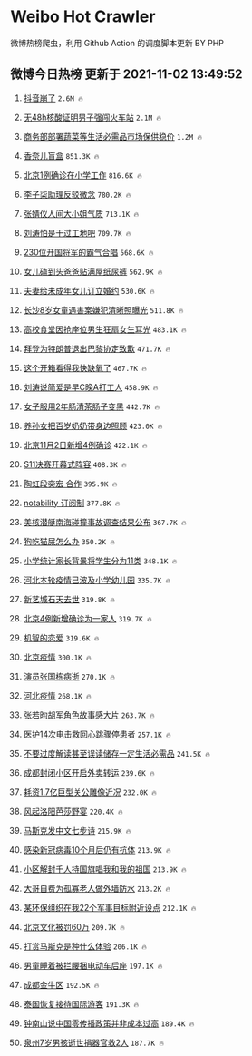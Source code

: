 # Weibo Hot Crawler 



微博热榜爬虫，利用 Github Action 的调度脚本更新 BY PHP 


## 微博今日热榜 更新于 2021-11-02 13:49:52 
1. [抖音崩了](https://s.weibo.com/weibo?q=%23%E6%8A%96%E9%9F%B3%E5%B4%A9%E4%BA%86%23&Refer=top) `2.6M 🔥` 

1. [无48h核酸证明男子强闯火车站](https://s.weibo.com/weibo?q=%23%E6%97%A048h%E6%A0%B8%E9%85%B8%E8%AF%81%E6%98%8E%E7%94%B7%E5%AD%90%E5%BC%BA%E9%97%AF%E7%81%AB%E8%BD%A6%E7%AB%99%23&Refer=top) `2.1M 🔥` 

1. [商务部部署蔬菜等生活必需品市场保供稳价](https://s.weibo.com/weibo?q=%E5%95%86%E5%8A%A1%E9%83%A8%E9%83%A8%E7%BD%B2%E8%94%AC%E8%8F%9C%E7%AD%89%E7%94%9F%E6%B4%BB%E5%BF%85%E9%9C%80%E5%93%81%E5%B8%82%E5%9C%BA%E4%BF%9D%E4%BE%9B%E7%A8%B3%E4%BB%B7&Refer=top) `1.2M 🔥` 

1. [香奈儿盲盒](https://s.weibo.com/weibo?q=%E9%A6%99%E5%A5%88%E5%84%BF%E7%9B%B2%E7%9B%92&Refer=top) `851.3K 🔥` 

1. [北京1例确诊在小学工作](https://s.weibo.com/weibo?q=%23%E5%8C%97%E4%BA%AC1%E4%BE%8B%E7%A1%AE%E8%AF%8A%E5%9C%A8%E5%B0%8F%E5%AD%A6%E5%B7%A5%E4%BD%9C%23&Refer=top) `816.6K 🔥` 

1. [李子柒助理反驳微念](https://s.weibo.com/weibo?q=%23%E6%9D%8E%E5%AD%90%E6%9F%92%E5%8A%A9%E7%90%86%E5%8F%8D%E9%A9%B3%E5%BE%AE%E5%BF%B5%23&Refer=top) `780.2K 🔥` 

1. [张婧仪人间大小姐气质](https://s.weibo.com/weibo?q=%23%E5%BC%A0%E5%A9%A7%E4%BB%AA%E4%BA%BA%E9%97%B4%E5%A4%A7%E5%B0%8F%E5%A7%90%E6%B0%94%E8%B4%A8%23&Refer=top) `713.1K 🔥` 

1. [刘涛怕是干过工地吧](https://s.weibo.com/weibo?q=%23%E5%88%98%E6%B6%9B%E6%80%95%E6%98%AF%E5%B9%B2%E8%BF%87%E5%B7%A5%E5%9C%B0%E5%90%A7%23&Refer=top) `709.7K 🔥` 

1. [230位开国将军的霸气合唱](https://s.weibo.com/weibo?q=%23230%E4%BD%8D%E5%BC%80%E5%9B%BD%E5%B0%86%E5%86%9B%E7%9A%84%E9%9C%B8%E6%B0%94%E5%90%88%E5%94%B1%23&Refer=top) `568.6K 🔥` 

1. [女儿磕到头爸爸贴满屋纸尿裤](https://s.weibo.com/weibo?q=%23%E5%A5%B3%E5%84%BF%E7%A3%95%E5%88%B0%E5%A4%B4%E7%88%B8%E7%88%B8%E8%B4%B4%E6%BB%A1%E5%B1%8B%E7%BA%B8%E5%B0%BF%E8%A3%A4%23&Refer=top) `562.9K 🔥` 

1. [夫妻给未成年女儿订立婚约](https://s.weibo.com/weibo?q=%23%E5%A4%AB%E5%A6%BB%E7%BB%99%E6%9C%AA%E6%88%90%E5%B9%B4%E5%A5%B3%E5%84%BF%E8%AE%A2%E7%AB%8B%E5%A9%9A%E7%BA%A6%23&Refer=top) `530.6K 🔥` 

1. [长沙8岁女童遇害案嫌犯清晰照曝光](https://s.weibo.com/weibo?q=%23%E9%95%BF%E6%B2%998%E5%B2%81%E5%A5%B3%E7%AB%A5%E9%81%87%E5%AE%B3%E6%A1%88%E5%AB%8C%E7%8A%AF%E6%B8%85%E6%99%B0%E7%85%A7%E6%9B%9D%E5%85%89%23&Refer=top) `511.8K 🔥` 

1. [高校食堂因抢座位男生狂扇女生耳光](https://s.weibo.com/weibo?q=%23%E9%AB%98%E6%A0%A1%E9%A3%9F%E5%A0%82%E5%9B%A0%E6%8A%A2%E5%BA%A7%E4%BD%8D%E7%94%B7%E7%94%9F%E7%8B%82%E6%89%87%E5%A5%B3%E7%94%9F%E8%80%B3%E5%85%89%23&Refer=top) `483.1K 🔥` 

1. [拜登为特朗普退出巴黎协定致歉](https://s.weibo.com/weibo?q=%23%E6%8B%9C%E7%99%BB%E4%B8%BA%E7%89%B9%E6%9C%97%E6%99%AE%E9%80%80%E5%87%BA%E5%B7%B4%E9%BB%8E%E5%8D%8F%E5%AE%9A%E8%87%B4%E6%AD%89%23&Refer=top) `471.7K 🔥` 

1. [这个开箱看得我快缺氧了](https://s.weibo.com/weibo?q=%23%E8%BF%99%E4%B8%AA%E5%BC%80%E7%AE%B1%E7%9C%8B%E5%BE%97%E6%88%91%E5%BF%AB%E7%BC%BA%E6%B0%A7%E4%BA%86%23&Refer=top) `467.7K 🔥` 

1. [刘涛说简爱是早C晚A打工人](https://s.weibo.com/weibo?q=%23%E5%88%98%E6%B6%9B%E8%AF%B4%E7%AE%80%E7%88%B1%E6%98%AF%E6%97%A9C%E6%99%9AA%E6%89%93%E5%B7%A5%E4%BA%BA%23&Refer=top) `458.9K 🔥` 

1. [女子服用2年肠清茶肠子变黑](https://s.weibo.com/weibo?q=%23%E5%A5%B3%E5%AD%90%E6%9C%8D%E7%94%A82%E5%B9%B4%E8%82%A0%E6%B8%85%E8%8C%B6%E8%82%A0%E5%AD%90%E5%8F%98%E9%BB%91%23&Refer=top) `442.7K 🔥` 

1. [养孙女把百岁奶奶带身边照顾](https://s.weibo.com/weibo?q=%23%E5%85%BB%E5%AD%99%E5%A5%B3%E6%8A%8A%E7%99%BE%E5%B2%81%E5%A5%B6%E5%A5%B6%E5%B8%A6%E8%BA%AB%E8%BE%B9%E7%85%A7%E9%A1%BE%23&Refer=top) `423.0K 🔥` 

1. [北京11月2日新增4例确诊](https://s.weibo.com/weibo?q=%23%E5%8C%97%E4%BA%AC11%E6%9C%882%E6%97%A5%E6%96%B0%E5%A2%9E4%E4%BE%8B%E7%A1%AE%E8%AF%8A%23&Refer=top) `422.1K 🔥` 

1. [S11决赛开幕式阵容](https://s.weibo.com/weibo?q=%23S11%E5%86%B3%E8%B5%9B%E5%BC%80%E5%B9%95%E5%BC%8F%E9%98%B5%E5%AE%B9%23&Refer=top) `408.3K 🔥` 

1. [陶虹段奕宏 合作](https://s.weibo.com/weibo?q=%E9%99%B6%E8%99%B9%E6%AE%B5%E5%A5%95%E5%AE%8F%20%E5%90%88%E4%BD%9C&Refer=top) `395.9K 🔥` 

1. [notability 订阅制](https://s.weibo.com/weibo?q=notability%20%E8%AE%A2%E9%98%85%E5%88%B6&Refer=top) `377.8K 🔥` 

1. [美核潜艇南海碰撞事故调查结果公布](https://s.weibo.com/weibo?q=%23%E7%BE%8E%E6%A0%B8%E6%BD%9C%E8%89%87%E5%8D%97%E6%B5%B7%E7%A2%B0%E6%92%9E%E4%BA%8B%E6%95%85%E8%B0%83%E6%9F%A5%E7%BB%93%E6%9E%9C%E5%85%AC%E5%B8%83%23&Refer=top) `367.7K 🔥` 

1. [狗吃猫屎怎么办](https://s.weibo.com/weibo?q=%23%E7%8B%97%E5%90%83%E7%8C%AB%E5%B1%8E%E6%80%8E%E4%B9%88%E5%8A%9E%23&Refer=top) `350.2K 🔥` 

1. [小学统计家长背景将学生分为11类](https://s.weibo.com/weibo?q=%23%E5%B0%8F%E5%AD%A6%E7%BB%9F%E8%AE%A1%E5%AE%B6%E9%95%BF%E8%83%8C%E6%99%AF%E5%B0%86%E5%AD%A6%E7%94%9F%E5%88%86%E4%B8%BA11%E7%B1%BB%23&Refer=top) `348.1K 🔥` 

1. [河北本轮疫情已波及小学幼儿园](https://s.weibo.com/weibo?q=%23%E6%B2%B3%E5%8C%97%E6%9C%AC%E8%BD%AE%E7%96%AB%E6%83%85%E5%B7%B2%E6%B3%A2%E5%8F%8A%E5%B0%8F%E5%AD%A6%E5%B9%BC%E5%84%BF%E5%9B%AD%23&Refer=top) `335.7K 🔥` 

1. [新艺城石天去世](https://s.weibo.com/weibo?q=%23%E6%96%B0%E8%89%BA%E5%9F%8E%E7%9F%B3%E5%A4%A9%E5%8E%BB%E4%B8%96%23&Refer=top) `319.8K 🔥` 

1. [北京4例新增确诊为一家人](https://s.weibo.com/weibo?q=%23%E5%8C%97%E4%BA%AC4%E4%BE%8B%E6%96%B0%E5%A2%9E%E7%A1%AE%E8%AF%8A%E4%B8%BA%E4%B8%80%E5%AE%B6%E4%BA%BA%23&Refer=top) `319.7K 🔥` 

1. [机智的恋爱](https://s.weibo.com/weibo?q=%E6%9C%BA%E6%99%BA%E7%9A%84%E6%81%8B%E7%88%B1&Refer=top) `319.6K 🔥` 

1. [北京疫情](https://s.weibo.com/weibo?q=%23%E5%8C%97%E4%BA%AC%E7%96%AB%E6%83%85%23&Refer=top) `300.1K 🔥` 

1. [演员张国栋病逝](https://s.weibo.com/weibo?q=%23%E6%BC%94%E5%91%98%E5%BC%A0%E5%9B%BD%E6%A0%8B%E7%97%85%E9%80%9D%23&Refer=top) `270.1K 🔥` 

1. [河北疫情](https://s.weibo.com/weibo?q=%E6%B2%B3%E5%8C%97%E7%96%AB%E6%83%85&Refer=top) `268.1K 🔥` 

1. [张若昀胡军角色故事感大片](https://s.weibo.com/weibo?q=%23%E5%BC%A0%E8%8B%A5%E6%98%80%E8%83%A1%E5%86%9B%E8%A7%92%E8%89%B2%E6%95%85%E4%BA%8B%E6%84%9F%E5%A4%A7%E7%89%87%23&Refer=top) `263.7K 🔥` 

1. [医护14次电击救回心跳骤停患者](https://s.weibo.com/weibo?q=%23%E5%8C%BB%E6%8A%A414%E6%AC%A1%E7%94%B5%E5%87%BB%E6%95%91%E5%9B%9E%E5%BF%83%E8%B7%B3%E9%AA%A4%E5%81%9C%E6%82%A3%E8%80%85%23&Refer=top) `257.1K 🔥` 

1. [不要过度解读甚至误读储存一定生活必需品](https://s.weibo.com/weibo?q=%E4%B8%8D%E8%A6%81%E8%BF%87%E5%BA%A6%E8%A7%A3%E8%AF%BB%E7%94%9A%E8%87%B3%E8%AF%AF%E8%AF%BB%E5%82%A8%E5%AD%98%E4%B8%80%E5%AE%9A%E7%94%9F%E6%B4%BB%E5%BF%85%E9%9C%80%E5%93%81&Refer=top) `241.5K 🔥` 

1. [成都封闭小区开启外卖转运](https://s.weibo.com/weibo?q=%23%E6%88%90%E9%83%BD%E5%B0%81%E9%97%AD%E5%B0%8F%E5%8C%BA%E5%BC%80%E5%90%AF%E5%A4%96%E5%8D%96%E8%BD%AC%E8%BF%90%23&Refer=top) `239.6K 🔥` 

1. [耗资1.7亿巨型关公雕像近况](https://s.weibo.com/weibo?q=%23%E8%80%97%E8%B5%841.7%E4%BA%BF%E5%B7%A8%E5%9E%8B%E5%85%B3%E5%85%AC%E9%9B%95%E5%83%8F%E8%BF%91%E5%86%B5%23&Refer=top) `232.0K 🔥` 

1. [风起洛阳芭莎野宴](https://s.weibo.com/weibo?q=%23%E9%A3%8E%E8%B5%B7%E6%B4%9B%E9%98%B3%E8%8A%AD%E8%8E%8E%E9%87%8E%E5%AE%B4%23&Refer=top) `220.4K 🔥` 

1. [马斯克发中文七步诗](https://s.weibo.com/weibo?q=%23%E9%A9%AC%E6%96%AF%E5%85%8B%E5%8F%91%E4%B8%AD%E6%96%87%E4%B8%83%E6%AD%A5%E8%AF%97%23&Refer=top) `215.9K 🔥` 

1. [感染新冠病毒10个月后仍有抗体](https://s.weibo.com/weibo?q=%23%E6%84%9F%E6%9F%93%E6%96%B0%E5%86%A0%E7%97%85%E6%AF%9210%E4%B8%AA%E6%9C%88%E5%90%8E%E4%BB%8D%E6%9C%89%E6%8A%97%E4%BD%93%23&Refer=top) `213.9K 🔥` 

1. [小区解封千人持国旗唱我和我的祖国](https://s.weibo.com/weibo?q=%23%E5%B0%8F%E5%8C%BA%E8%A7%A3%E5%B0%81%E5%8D%83%E4%BA%BA%E6%8C%81%E5%9B%BD%E6%97%97%E5%94%B1%E6%88%91%E5%92%8C%E6%88%91%E7%9A%84%E7%A5%96%E5%9B%BD%23&Refer=top) `213.9K 🔥` 

1. [大哥自费为孤寡老人做外墙防水](https://s.weibo.com/weibo?q=%23%E5%A4%A7%E5%93%A5%E8%87%AA%E8%B4%B9%E4%B8%BA%E5%AD%A4%E5%AF%A1%E8%80%81%E4%BA%BA%E5%81%9A%E5%A4%96%E5%A2%99%E9%98%B2%E6%B0%B4%23&Refer=top) `213.2K 🔥` 

1. [某环保组织在我22个军事目标附近设点](https://s.weibo.com/weibo?q=%23%E6%9F%90%E7%8E%AF%E4%BF%9D%E7%BB%84%E7%BB%87%E5%9C%A8%E6%88%9122%E4%B8%AA%E5%86%9B%E4%BA%8B%E7%9B%AE%E6%A0%87%E9%99%84%E8%BF%91%E8%AE%BE%E7%82%B9%23&Refer=top) `212.1K 🔥` 

1. [北京文化被罚60万](https://s.weibo.com/weibo?q=%23%E5%8C%97%E4%BA%AC%E6%96%87%E5%8C%96%E8%A2%AB%E7%BD%9A60%E4%B8%87%23&Refer=top) `209.7K 🔥` 

1. [打赏马斯克是种什么体验](https://s.weibo.com/weibo?q=%23%E6%89%93%E8%B5%8F%E9%A9%AC%E6%96%AF%E5%85%8B%E6%98%AF%E7%A7%8D%E4%BB%80%E4%B9%88%E4%BD%93%E9%AA%8C%23&Refer=top) `206.1K 🔥` 

1. [男童睡着被拦腰捆电动车后座](https://s.weibo.com/weibo?q=%23%E7%94%B7%E7%AB%A5%E7%9D%A1%E7%9D%80%E8%A2%AB%E6%8B%A6%E8%85%B0%E6%8D%86%E7%94%B5%E5%8A%A8%E8%BD%A6%E5%90%8E%E5%BA%A7%23&Refer=top) `197.1K 🔥` 

1. [成都金牛区](https://s.weibo.com/weibo?q=%23%E6%88%90%E9%83%BD%E9%87%91%E7%89%9B%E5%8C%BA%23&Refer=top) `192.5K 🔥` 

1. [泰国恢复接待国际游客](https://s.weibo.com/weibo?q=%23%E6%B3%B0%E5%9B%BD%E6%81%A2%E5%A4%8D%E6%8E%A5%E5%BE%85%E5%9B%BD%E9%99%85%E6%B8%B8%E5%AE%A2%23&Refer=top) `191.3K 🔥` 

1. [钟南山说中国零传播政策并非成本过高](https://s.weibo.com/weibo?q=%23%E9%92%9F%E5%8D%97%E5%B1%B1%E8%AF%B4%E4%B8%AD%E5%9B%BD%E9%9B%B6%E4%BC%A0%E6%92%AD%E6%94%BF%E7%AD%96%E5%B9%B6%E9%9D%9E%E6%88%90%E6%9C%AC%E8%BF%87%E9%AB%98%23&Refer=top) `189.4K 🔥` 

1. [泉州7岁男孩逝世捐器官救2人](https://s.weibo.com/weibo?q=%23%E6%B3%89%E5%B7%9E7%E5%B2%81%E7%94%B7%E5%AD%A9%E9%80%9D%E4%B8%96%E6%8D%90%E5%99%A8%E5%AE%98%E6%95%912%E4%BA%BA%23&Refer=top) `187.7K 🔥` 

